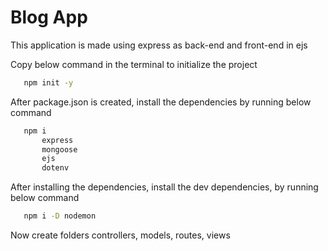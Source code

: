 # Blog App

 This application is made using express as back-end and front-end in ejs

 Copy below command in the terminal to initialize the project

 ```bash
    npm init -y
 ```
 After package.json is created, install the dependencies by running below command
 ```bash
    npm i
        express
        mongoose
        ejs
        dotenv
 ```
 After installing the dependencies, install the dev dependencies, by running below command
 ```bash
    npm i -D nodemon
 ```

 Now create folders controllers, models, routes, views
 